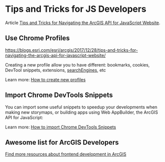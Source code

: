 # Tips and Tricks for JS Developers

Article [Tips and Tricks for Navigating the ArcGIS API for JavaScript Website](https://blogs.esri.com/esri/arcgis/2017/12/28/tips-and-tricks-for-navigating-the-arcgis-api-for-javascript-website/).

## Use Chrome Profiles

https://blogs.esri.com/esri/arcgis/2017/12/28/tips-and-tricks-for-navigating-the-arcgis-api-for-javascript-website/

Creating a new profile allow you to have different: bookmarks, cookies, DevTool snippets, extensions, [searchEngines](chrome://settings/searchEngines), etc

Learn more: [How to create new profiles](https://support.google.com/chrome/answer/2364824?co=GENIE.Platform%3DDesktop&hl=en)

## Import Chrome DevTools Snippets

You can import some useful snippets to speedup your developments when making new storymaps, or building apps using Web AppBuilder, the ArcGIS API for JavaScript:

Learn more: [How to import Chrome DevTools Snippets](./devtools-snippets/)

## Awesome list for ArcGIS Developers

[Find more resources about frontend development in ArcGIS](https://esri-es.github.io/awesome-arcgis/front-end/)
